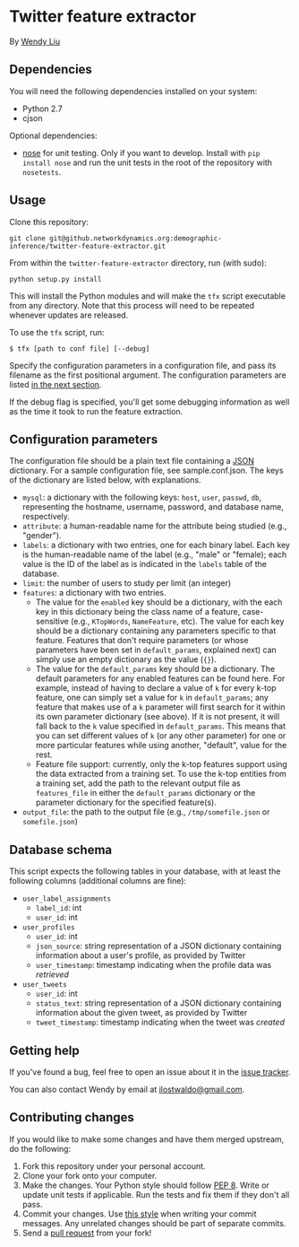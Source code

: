 Twitter feature extractor
=========================

By [Wendy Liu](http://github.networkdynamics.org/dellsystem)

Dependencies
------------

You will need the following dependencies installed on your system:

* Python 2.7
* cjson

Optional dependencies:

* [nose](http://nose.readthedocs.org/en/latest/) for unit testing. Only if you
  want to develop. Install with `pip install nose` and run the unit tests in
  the root of the repository with `nosetests`.

Usage
-----

Clone this repository:

```
git clone git@github.networkdynamics.org:demographic-inference/twitter-feature-extractor.git
```

From within the `twitter-feature-extractor` directory, run (with sudo):

```
python setup.py install
```

This will install the Python modules and will make the `tfx` script executable
from any directory. Note that this process will need to be repeated whenever
updates are released.

To use the `tfx` script, run:

```
$ tfx [path to conf file] [--debug]
```

Specify the configuration parameters in a configuration file, and pass its
filename as the first positional argument. The configuration parameters are
listed [in the next section](#configuration-parameters).

If the debug flag is specified, you'll get some debugging information as
well as the time it took to run the feature extraction.

Configuration parameters
------------------------

The configuration file should be a plain text file containing a [JSON](http://www.json.org/) dictionary. For a sample configuration file, see sample.conf.json. The keys of the dictionary are listed below, with explanations.

* `mysql`: a dictionary with the following keys: `host`, `user`, `passwd`,
  `db`, representing the hostname, username, password, and database name,
  respectively.
* `attribute`: a human-readable name for the attribute being studied (e.g.,
  "gender").
* `labels`: a dictionary with two entries, one for each binary
  label. Each key is the human-readable name of the label (e.g., "male" or
  "female); each value is the ID of the label as is indicated in the `labels`
  table of the database.
* `limit`: the number of users to study per limit (an integer)
* `features`: a dictionary with two entries.
    * The value for the `enabled` key should be a dictionary, with the each key
      in this dictionary being the class name of a feature, case-sensitive
      (e.g., `KTopWords`, `NameFeature`, etc). The value for each key should be
      a dictionary containing any parameters specific to that feature. Features
      that don't require parameters (or whose parameters have been set in
      `default_params`, explained next) can simply use an empty dictionary as
      the value (`{}`).
    * The value for the `default_params` key should be a dictionary. The
      default parameters for any enabled features can be found here. For
      example, instead of having to declare a value of `k` for every k-top
      feature, one can simply set a value for `k` in `default_params`; any
      feature that makes use of a `k` parameter will first search for it within
      its own parameter dictionary (see above). If it is not present, it will
      fall back to the `k` value specified in `default_params`. This means that
      you can set different values of `k` (or any other parameter) for one or
      more particular features while using another, "default", value for the
      rest.
    * Feature file support: currently, only the k-top features support using
      the data extracted from a training set. To use the k-top entities from a
      training set, add the path to the relevant output file as `features_file`
      in either the `default_params` dictionary or the parameter dictionary for
      the specified feature(s).
* `output_file`: the path to the output file (e.g., `/tmp/somefile.json` or
  `somefile.json`)

Database schema
---------------

This script expects the following tables in your database, with at least the
following columns (additional columns are fine):

* `user_label_assignments`
    * `label_id`: int
    * `user_id`: int
* `user_profiles`
    * `user_id`: int
    * `json_source`: string representation of a JSON dictionary containing information about a user's profile, as provided by Twitter
    * `user_timestamp`: timestamp indicating when the profile data was _retrieved_
* `user_tweets`
    * `user_id`: int
    * `status_text`: string representation of a JSON dictionary containing information about the given tweet, as provided by Twitter
    * `tweet_timestamp`: timestamp indicating when the tweet was _created_

Getting help
------------

If you've found a bug, feel free to open an issue about it in the
[issue tracker](http://github.networkdynamics.org/demographic-inference/twitter-feature-extractor/issues).

You can also contact Wendy by email at ilostwaldo@gmail.com.

Contributing changes
--------------------

If you would like to make some changes and have them merged upstream, do the following:

1. Fork this repository under your personal account.
2. Clone your fork onto your computer.
3. Make the changes. Your Python style should follow [PEP 8](http://www.python.org/dev/peps/pep-0008/). Write or update unit tests if applicable. Run the tests and fix them if they don't all pass.
4. Commit your changes. Use [this style](http://tbaggery.com/2008/04/19/a-note-about-git-commit-messages.html) when writing your commit messages. Any unrelated changes should be part of separate commits.
5. Send a [pull request](http://github.networkdynamics.org/demographic-inference/twitter-feature-extractor/pull/new/master) from your fork!
